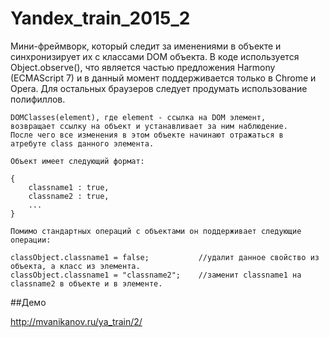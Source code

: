 # Yandex_train_2015_2

Мини-фреймворк, который следит за именениями в объекте и синхронизирует их с классами DOM объекта.
В коде используется Object.observe(), что является частью предложения Harmony (ECMAScript 7) и в данный момент поддерживается только в Chrome и Opera. Для остальных браузеров следует продумать использование полифиллов.

	DOMClasses(element), где element - ссылка на DOM элемент,
	возвращает ссылку на объект и устанавливает за ним наблюдение.
	После чего все изменения в этом объекте начинают отражаться в 
	атребуте class данного элемента.

	Объект имеет следующий формат:

	{
		classname1 : true,
		classname2 : true,
		...
	}

	Помимо стандартных операций с объектами он поддерживает следующие операции:

	classObject.classname1 = false; 		  //удалит данное свойство из объекта, а класс из элемента.
	classObject.classname1 = "classname2";    //заменит classname1 на classname2 в объекте и в элементе.


##Демо

http://mvanikanov.ru/ya_train/2/

